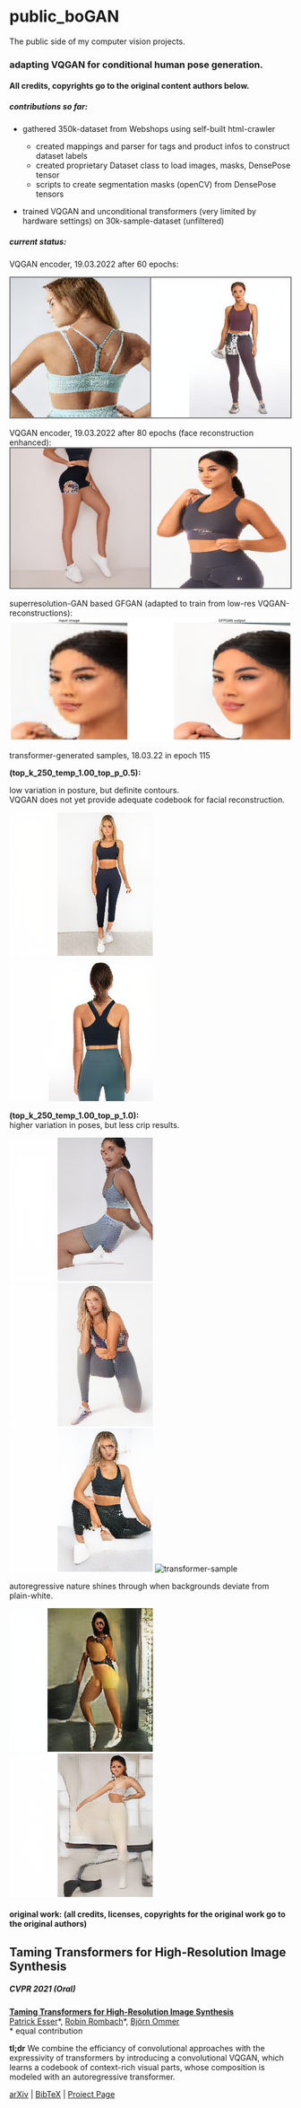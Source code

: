 # public_boGAN
The public side of my computer vision projects.  

### adapting VQGAN for conditional human pose generation. 
#### All credits, copyrights go to the original content authors below.
##### contributions so far: 

- gathered 350k-dataset from Webshops using self-built html-crawler
  - created mappings and parser for tags and product infos to construct dataset labels  
  - created proprietary Dataset class to load images, masks, DensePose tensor
  - scripts to create segmentation masks (openCV) from DensePose tensors  


- trained VQGAN and unconditional transformers (very limited by hardware settings) on 30k-sample-dataset (unfiltered)



##### current status:
VQGAN encoder, 19.03.2022 after 60 epochs:

![vqgan-sample](assets/reconstructions_gs-062214_e-000003_b-012750.png)

VQGAN encoder, 19.03.2022 after 80 epochs (face reconstruction enhanced):  
![vqgan-sample](assets/reconstructions_gs-301284_e-000018_b-004500.png)

superresolution-GAN based GFGAN (adapted to train from low-res VQGAN-reconstructions):  
![vqgan-sample](assets/sr-4.png)  

transformer-generated samples, 18.03.22 in epoch 115

**(top_k_250_temp_1.00_top_p_0.5):**

low variation in posture, but definite contours.  
VQGAN does not yet provide adequate codebook for facial reconstruction.

![transformer-sample](assets/000024.png)
![transformer-sample](assets/000105.png)




**(top_k_250_temp_1.00_top_p_1.0):**  
higher variation in poses, but less crip results.  


![transformer-sample](assets/000072.png)
![transformer-sample](assets/000260.png)
![transformer-sample](assets/000264.png)
![transformer-sample](assets/000180.png)  

autoregressive nature shines through when backgrounds deviate from plain-white.  


![transformer-sample](assets/000142.png)
![transformer-sample](assets/000229.png)  






#### original work: (all credits, licenses, copyrights for the original work go to the original authors)
## Taming Transformers for High-Resolution Image Synthesis
##### CVPR 2021 (Oral)

[**Taming Transformers for High-Resolution Image Synthesis**](https://compvis.github.io/taming-transformers/)<br/>
[Patrick Esser](https://github.com/pesser)\*,
[Robin Rombach](https://github.com/rromb)\*,
[Björn Ommer](https://hci.iwr.uni-heidelberg.de/Staff/bommer)<br/>
\* equal contribution

**tl;dr** We combine the efficiancy of convolutional approaches with the expressivity of transformers by introducing a convolutional VQGAN, which learns a codebook of context-rich visual parts, whose composition is modeled with an autoregressive transformer.

[arXiv](https://arxiv.org/abs/2012.09841) | [BibTeX](#bibtex) | [Project Page](https://compvis.github.io/taming-transformers/)

